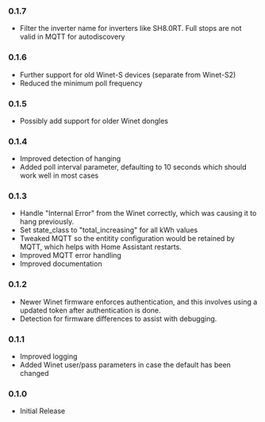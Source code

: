 ### 0.1.7

- Filter the inverter name for inverters like SH8.0RT. Full stops are not valid in MQTT for autodiscovery

### 0.1.6

- Further support for old Winet-S devices (separate from Winet-S2)
- Reduced the minimum poll frequency

### 0.1.5

- Possibly add support for older Winet dongles

### 0.1.4

- Improved detection of hanging
- Added poll interval parameter, defaulting to 10 seconds which should work well in most cases

### 0.1.3

- Handle "Internal Error" from the Winet correctly, which was causing it to hang previously.
- Set state_class to "total_increasing" for all kWh values
- Tweaked MQTT so the entitity configuration would be retained by MQTT, which helps with Home Assistant restarts.
- Improved MQTT error handling
- Improved documentation

### 0.1.2

- Newer Winet firmware enforces authentication, and this involves using a updated token after authentication is done.
- Detection for firmware differences to assist with debugging.

### 0.1.1

- Improved logging
- Added Winet user/pass parameters in case the default has been changed

### 0.1.0

- Initial Release
